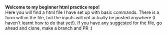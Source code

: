 **Welcome to my beginner html practice repo!**
</br>
Here you will find a html file I have set up with basic commands. There is a form within the file, but the inputs will not actually be posted anywhere (I haven't learnt how to do that yet!). If you have any suggested for the file, go ahead and clone, make a branch and PR :)
